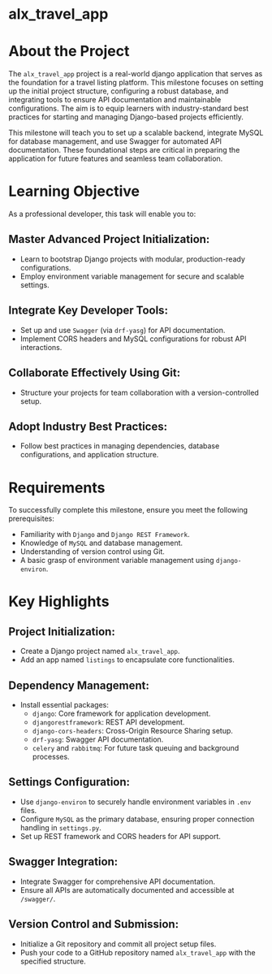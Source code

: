# alx_travel_app

# About the Project

The `alx_travel_app` project is a real-world django application that serves as the foundation for a travel listing platform. This milestone focuses on setting up the initial project structure, configuring a robust database, and integrating tools to ensure API documentation and maintainable configurations. The aim is to equip learners with industry-standard best practices for starting and managing Django-based projects efficiently.

This milestone will teach you to set up a scalable backend, integrate MySQL for database management, and use Swagger for automated API documentation. These foundational steps are critical in preparing the application for future features and seamless team collaboration.

# Learning Objective
As a professional developer, this task will enable you to:

## Master Advanced Project Initialization:
- Learn to bootstrap Django projects with modular, production-ready configurations.
- Employ environment variable management for secure and scalable settings.

## Integrate Key Developer Tools:
- Set up and use `Swagger` (via `drf-yasg`) for API documentation.
- Implement CORS headers and MySQL configurations for robust API interactions.

## Collaborate Effectively Using Git:
- Structure your projects for team collaboration with a version-controlled setup.

## Adopt Industry Best Practices:
- Follow best practices in managing dependencies, database configurations, and application structure.

# Requirements
To successfully complete this milestone, ensure you meet the following prerequisites:
- Familiarity with `Django` and `Django REST Framework`.
- Knowledge of `MySQL` and database management.
- Understanding of version control using Git.
- A basic grasp of environment variable management using `django-environ`.

# Key Highlights

## Project Initialization:
- Create a Django project named `alx_travel_app`.
- Add an app named `listings` to encapsulate core functionalities.

## Dependency Management:
- Install essential packages:
    - `django`: Core framework for application development.
    - `djangorestframework`: REST API development.
    - `django-cors-headers`: Cross-Origin Resource Sharing setup.
    - `drf-yasg`: Swagger API documentation.
    - `celery` and `rabbitmq`: For future task queuing and background processes.

## Settings Configuration:
- Use `django-environ` to securely handle environment variables in `.env` files.
- Configure `MySQL` as the primary database, ensuring proper connection handling in `settings.py`.
- Set up REST framework and CORS headers for API support.

## Swagger Integration:
- Integrate Swagger for comprehensive API documentation.
- Ensure all APIs are automatically documented and accessible at `/swagger/`.

## Version Control and Submission:
- Initialize a Git repository and commit all project setup files.
- Push your code to a GitHub repository named `alx_travel_app` with the specified structure.

